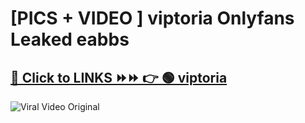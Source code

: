 
 # [PICS + VIDEO ] viptoria Onlyfans Leaked eabbs

## <h2><a href="https://clipsfans.com/viptoria&ref=git">🔗 Click to LINKS ⏩⏩ 👉 🟢 viptoria </a></h2>

<a href="https://clipsfans.com/viptoria&ref=git" rel="nofollow" data-target="animated-image.originalLink"><img src="https://i.ibb.co.com/xMMVF88/686577567.gif" alt="Viral Video Original" style="max-width: 100%; display: inline-block;" data-target="animated-image.originalImage"></a>

